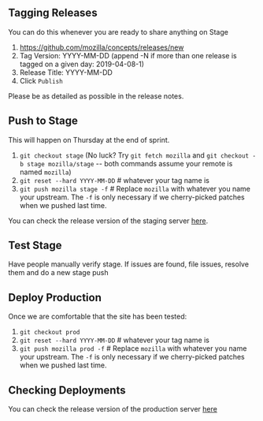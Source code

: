 ## Tagging Releases ##

You can do this whenever you are ready to share anything on Stage

1. https://github.com/mozilla/concepts/releases/new
2. Tag Version: YYYY-MM-DD (append -N if more than one release is tagged on a given day: 2019-04-08-1)
3. Release Title: YYYY-MM-DD
4. Click `Publish`

Please be as detailed as possible in the release notes.

## Push to Stage ##

This will happen on Thursday at the end of sprint.

1. `git checkout stage`  (No luck?  Try `git fetch mozilla` and `git checkout -b stage mozilla/stage` -- both commands assume your remote is named `mozilla`)
2. `git reset --hard YYYY-MM-DD`  # whatever your tag name is
3. `git push mozilla stage -f`  # Replace `mozilla` with whatever you name your upstream.  The `-f` is only necessary if we cherry-picked patches when we pushed last time.

You can check the release version of the staging server [here](https://firstlook.stage.mozaws.net/__version__).

## Test Stage ##

Have people manually verify stage. If issues are found, file issues, resolve them and do a new stage push

## Deploy Production ##

Once we are comfortable that the site has been tested:

1. `git checkout prod`
2. `git reset --hard YYYY-MM-DD`  # whatever your tag name is
3. `git push mozilla prod -f`  # Replace `mozilla` with whatever you name your upstream.  The `-f` is only necessary if we cherry-picked patches when we pushed last time.


## Checking Deployments ##

You can check the release version of the production  server [here](https://firstlook.firefox.com/__version__)
